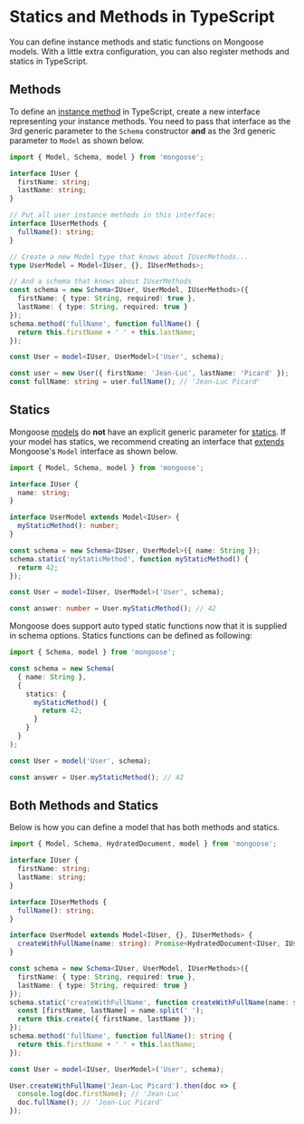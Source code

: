 # Statics and Methods in TypeScript

You can define instance methods and static functions on Mongoose models.
With a little extra configuration, you can also register methods and statics in TypeScript.

## Methods

To define an [instance method](../guide.html#methods) in TypeScript, create a new interface representing your instance methods.
You need to pass that interface as the 3rd generic parameter to the `Schema` constructor **and** as the 3rd generic parameter to `Model` as shown below.

```typescript
import { Model, Schema, model } from 'mongoose';

interface IUser {
  firstName: string;
  lastName: string;
}

// Put all user instance methods in this interface:
interface IUserMethods {
  fullName(): string;
}

// Create a new Model type that knows about IUserMethods...
type UserModel = Model<IUser, {}, IUserMethods>;

// And a schema that knows about IUserMethods
const schema = new Schema<IUser, UserModel, IUserMethods>({
  firstName: { type: String, required: true },
  lastName: { type: String, required: true }
});
schema.method('fullName', function fullName() {
  return this.firstName + ' ' + this.lastName;
});

const User = model<IUser, UserModel>('User', schema);

const user = new User({ firstName: 'Jean-Luc', lastName: 'Picard' });
const fullName: string = user.fullName(); // 'Jean-Luc Picard'
```

## Statics

Mongoose [models](../models.html) do **not** have an explicit generic parameter for [statics](../guide.html#statics).
If your model has statics, we recommend creating an interface that [extends](https://www.typescriptlang.org/docs/handbook/interfaces.html) Mongoose's `Model` interface as shown below.

```typescript
import { Model, Schema, model } from 'mongoose';

interface IUser {
  name: string;
}

interface UserModel extends Model<IUser> {
  myStaticMethod(): number;
}

const schema = new Schema<IUser, UserModel>({ name: String });
schema.static('myStaticMethod', function myStaticMethod() {
  return 42;
});

const User = model<IUser, UserModel>('User', schema);

const answer: number = User.myStaticMethod(); // 42
```

Mongoose does support auto typed static functions now that it is supplied in schema options.
Statics functions can be defined as following:

```typescript
import { Schema, model } from 'mongoose';

const schema = new Schema(
  { name: String },
  {
    statics: {
      myStaticMethod() {
        return 42;
      }
    }
  }
);

const User = model('User', schema);

const answer = User.myStaticMethod(); // 42
```
## Both Methods and Statics

Below is how you can define a model that has both methods and statics.

```typescript
import { Model, Schema, HydratedDocument, model } from 'mongoose';

interface IUser {
  firstName: string;
  lastName: string;
}

interface IUserMethods {
  fullName(): string;
}

interface UserModel extends Model<IUser, {}, IUserMethods> {
  createWithFullName(name: string): Promise<HydratedDocument<IUser, IUserMethods>>;
}

const schema = new Schema<IUser, UserModel, IUserMethods>({
  firstName: { type: String, required: true },
  lastName: { type: String, required: true }
});
schema.static('createWithFullName', function createWithFullName(name: string) {
  const [firstName, lastName] = name.split(' ');
  return this.create({ firstName, lastName });
});
schema.method('fullName', function fullName(): string {
  return this.firstName + ' ' + this.lastName;
});

const User = model<IUser, UserModel>('User', schema);

User.createWithFullName('Jean-Luc Picard').then(doc => {
  console.log(doc.firstName); // 'Jean-Luc'
  doc.fullName(); // 'Jean-Luc Picard'
});
```

